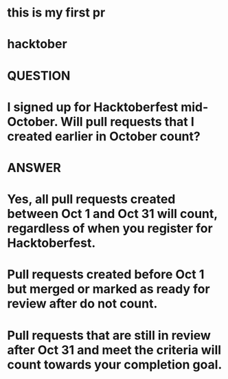 # this is my first pr

# hacktober

# QUESTION
# I signed up for Hacktoberfest mid-October. Will pull requests that I created earlier in October count?
# ANSWER
# Yes, all pull requests created between Oct 1 and Oct 31 will count, regardless of when you register for Hacktoberfest. 



# Pull requests created before Oct 1 but merged or marked as ready for review after do not count. 



# Pull requests that are still in review after Oct 31 and meet the criteria will count towards your completion goal. 

